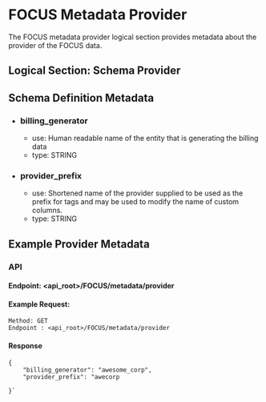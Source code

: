 # FOCUS Metadata Provider
The FOCUS metadata provider logical section provides metadata about the provider of the FOCUS data. 


## Logical Section: Schema Provider

## Schema Definition Metadata

* ### billing_generator
    * use: Human readable name of the entity that is generating the billing data 
    * type: STRING
* ### provider_prefix
    * use: Shortened name of the provider supplied to be used as the prefix for tags and may be used to modify the name of custom columns.
    * type: STRING




## Example Provider Metadata

### API 

#### Endpoint: <api_root>/FOCUS/metadata/provider
#### Example Request:

    Method: GET 
    Endpoint : <api_root>/FOCUS/metadata/provider
####

#### Response
```
{
	"billing_generator": "awesome_corp",
	"provider_prefix": "awecorp
   
}`
```


